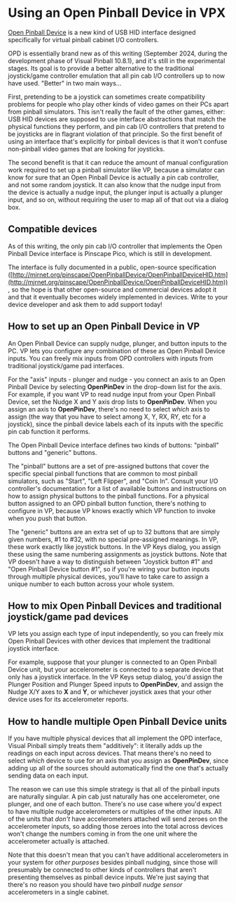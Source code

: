 # Using an Open Pinball Device in VPX

[Open Pinball Device](http://mjrnet.org/pinscape/OpenPinballDevice/OpenPinballDeviceHID.htm) 
is a new kind of USB HID interface designed specifically for virtual pinball cabinet I/O
controllers.  

OPD is essentially brand new as of this writing (September 2024, during the development
phase of Visual Pinball 10.8.1), and it's still in the experimental stages.  Its goal is
to provide a better alternative to the traditional joystick/game controller emulation that
all pin cab I/O controllers up to now have used.  "Better" in two main ways...

First, pretending to be a joystick can sometimes create compatibility problems for people
who play other kinds of video games on their PCs apart from pinball simulators.  This
isn't really the fault of the other games, either: USB HID devices are supposed to use
interface abstractions that match the physical functions they perform, and pin cab I/O
controllers that pretend to be joysticks are in flagrant violation of that principle.  So
the first benefit of using an interface that's explicitly for pinball devices is that it
won't confuse non-pinball video games that are looking for joysticks.  

The second benefit is that it can reduce the amount of manual configuration work required
to set up a pinball simulator like VP, because a simulator can know for sure that an Open
Pinball Device is actually a pin cab controller, and not some random joystick.  It can
also know that the nudge input from the device is actually a nudge input, the plunger
input is actually a plunger input, and so on, without requiring the user to map all of
that out via a dialog box.


## Compatible devices

As of this writing, the only pin cab I/O controller that implements the Open Pinball
Device interface is Pinscape Pico, which is still in development.

The interface is fully documented in a public, open-source specification
([http://mjrnet.org/pinscape/OpenPinballDevice/OpenPinballDeviceHID.htm](http://mjrnet.org/pinscape/OpenPinballDevice/OpenPinballDeviceHID.htm)),
so the hope is that other open-source and commercial devices adopt it and that it eventually becomes
widely implemented in devices.  Write to your device developer and ask them to add support
today!


## How to set up an Open Pinball Device in VP

An Open Pinball Device can supply nudge, plunger, and button inputs to the PC.  VP lets
you configure any combination of these as Open Pinball Device inputs.  You can freely mix
inputs from OPD controllers with inputs from traditional joystick/game pad interfaces.

For the "axis" inputs - plunger and nudge - you connect an axis to an Open Pinball Device
by selecting **OpenPinDev** in the drop-down list for the axis.  For example, if you want
VP to read nudge input from your Open Pinball Device, set the Nudge X and Y axis drop
lists to **OpenPinDev**.  When you assign an axis to **OpenPinDev**, there's no need to
select *which* axis to assign (the way that you have to select among X, Y, RX, RY, etc for
a joystick), since the pinball device labels each of its inputs with the specific pin cab
function it performs.

The Open Pinball Device interface defines two kinds of buttons: "pinball" buttons and
"generic" buttons.

The "pinball" buttons are a set of pre-assigned buttons that cover the specific special
pinball functions that are common to most pinball simulators, such as "Start", "Left
Flipper", and "Coin In".  Consult your I/O controller's documentation for a list of
available buttons and instructions on how to assign physical buttons to the pinball
functions.  For a physical button assigned to an OPD pinball button function, there's
nothing to configure in VP, because VP knows exactly which VP function to invoke when you
push that button.

The "generic" buttons are an extra set of up to 32 buttons that are simply given numbers,
#1 to #32, with no special pre-assigned meanings.  In VP, these work exactly like joystick
buttons.  In the VP Keys dialog, you assign these using the same numbering assignments as
joystick buttons.  Note that VP doesn't have a way to distinguish between "Joystick button
#1" and "Open Pinball Device button #1", so if you're wiring your button inputs through
multiple physical devices, you'll have to take care to assign a unique number to each
button across your whole system.


## How to mix Open Pinball Devices and traditional joystick/game pad devices

VP lets you assign each type of input independently, so you can freely mix Open Pinball
Devices with other devices that implement the traditional joystick interface.

For example, suppose that your plunger is connected to an Open Pinball Device unit, but
your accelerometer is connected to a separate device that only has a joystick interface.
In the VP Keys setup dialog, you'd assign the Plunger Position and Plunger Speed inputs
to **OpenPinDev**, and assign the Nudge X/Y axes to **X** and **Y**, or whichever
joystick axes that your other device uses for its accelerometer reports.


## How to handle multiple Open Pinball Device units

If you have multiple physical devices that all implement the OPD interface, Visual Pinball
simply treats them "additively": it literally adds up the readings on each input across
devices.  That means there's no need to select *which* device to use for an axis that you
assign as **OpenPinDev**, since adding up all of the sources should automatically find the
one that's actually sending data on each input.

The reason we can use this simple strategy is that all of the pinball inputs are naturally
singular.  A pin cab just naturally has one accelerometer, one plunger, and one of each
button.  There's no use case where you'd expect to have multiple nudge accelerometers or
multiples of the other inputs.  All of the units that *don't* have accelerometers
attached will send zeroes on the accelerometer inputs, so adding those zeroes into the
total across devices won't change the numbers coming in from the one unit where the
accelerometer actually is attached.

Note that this doesn't mean that you can't have additional accelerometers in your system
for *other purposes* besides pinball nudging, since those will presumably be connected to
other kinds of controllers that aren't presenting themselves as pinball device inputs.
We're just saying that there's no reason you should have two *pinball nudge sensor*
accelerometers in a single cabinet.
